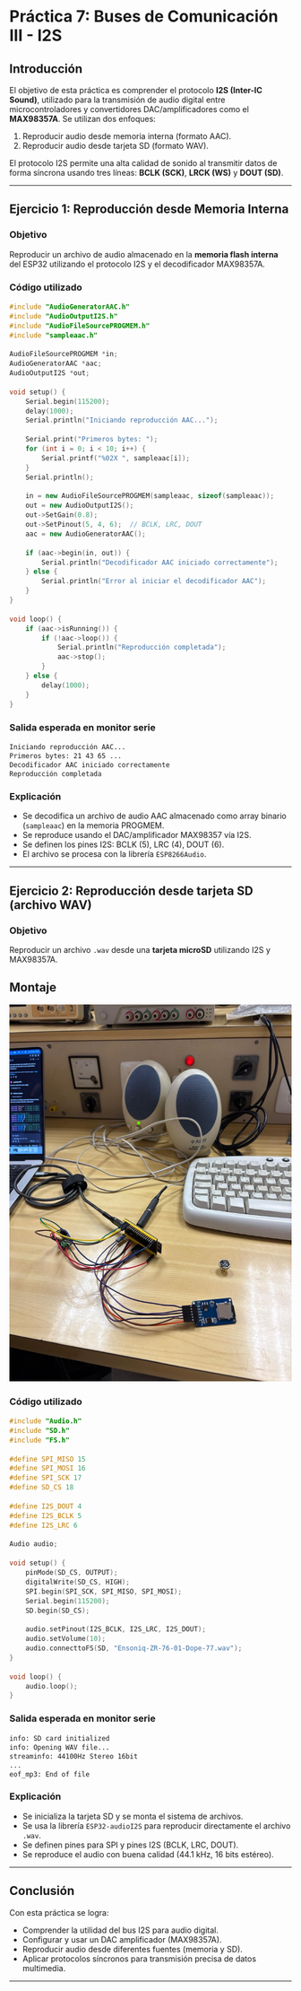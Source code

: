 # Práctica 7: Buses de Comunicación III - I2S

## Introducción

El objetivo de esta práctica es comprender el protocolo **I2S (Inter-IC Sound)**, utilizado para la transmisión de audio digital entre microcontroladores y convertidores DAC/amplificadores como el **MAX98357A**. Se utilizan dos enfoques:

1. Reproducir audio desde memoria interna (formato AAC).
2. Reproducir audio desde tarjeta SD (formato WAV).

El protocolo I2S permite una alta calidad de sonido al transmitir datos de forma síncrona usando tres líneas: **BCLK (SCK)**, **LRCK (WS)** y **DOUT (SD)**.

---

## Ejercicio 1: Reproducción desde Memoria Interna

### Objetivo

Reproducir un archivo de audio almacenado en la **memoria flash interna** del ESP32 utilizando el protocolo I2S y el decodificador MAX98357A.

### Código utilizado 

```cpp
#include "AudioGeneratorAAC.h"
#include "AudioOutputI2S.h"
#include "AudioFileSourcePROGMEM.h"
#include "sampleaac.h"

AudioFileSourcePROGMEM *in;
AudioGeneratorAAC *aac;
AudioOutputI2S *out;

void setup() {
    Serial.begin(115200);
    delay(1000);
    Serial.println("Iniciando reproducción AAC...");

    Serial.print("Primeros bytes: ");
    for (int i = 0; i < 10; i++) {
        Serial.printf("%02X ", sampleaac[i]);
    }
    Serial.println();

    in = new AudioFileSourcePROGMEM(sampleaac, sizeof(sampleaac));
    out = new AudioOutputI2S();
    out->SetGain(0.8);
    out->SetPinout(5, 4, 6);  // BCLK, LRC, DOUT
    aac = new AudioGeneratorAAC();

    if (aac->begin(in, out)) {
        Serial.println("Decodificador AAC iniciado correctamente");
    } else {
        Serial.println("Error al iniciar el decodificador AAC");
    }
}

void loop() {
    if (aac->isRunning()) {
        if (!aac->loop()) {
            Serial.println("Reproducción completada");
            aac->stop();
        }
    } else {
        delay(1000);
    }
}
```

### Salida esperada en monitor serie

```
Iniciando reproducción AAC...
Primeros bytes: 21 43 65 ...
Decodificador AAC iniciado correctamente
Reproducción completada
```

### Explicación

- Se decodifica un archivo de audio AAC almacenado como array binario (`sampleaac`) en la memoria PROGMEM.
- Se reproduce usando el DAC/amplificador MAX98357 vía I2S.
- Se definen los pines I2S: BCLK (5), LRC (4), DOUT (6).
- El archivo se procesa con la librería `ESP8266Audio`.

---

## Ejercicio 2: Reproducción desde tarjeta SD (archivo WAV)

### Objetivo

Reproducir un archivo `.wav` desde una **tarjeta microSD** utilizando I2S y MAX98357A.

## Montaje

![Montaje](Audio.jpeg)

### Código utilizado

```cpp
#include "Audio.h"
#include "SD.h"
#include "FS.h"

#define SPI_MISO 15
#define SPI_MOSI 16
#define SPI_SCK 17
#define SD_CS 18

#define I2S_DOUT 4
#define I2S_BCLK 5
#define I2S_LRC 6

Audio audio;

void setup() {
    pinMode(SD_CS, OUTPUT);
    digitalWrite(SD_CS, HIGH);
    SPI.begin(SPI_SCK, SPI_MISO, SPI_MOSI);
    Serial.begin(115200);
    SD.begin(SD_CS);

    audio.setPinout(I2S_BCLK, I2S_LRC, I2S_DOUT);
    audio.setVolume(10);
    audio.connecttoFS(SD, "Ensoniq-ZR-76-01-Dope-77.wav");
}

void loop() {
    audio.loop();
}
```

### Salida esperada en monitor serie

```
info: SD card initialized
info: Opening WAV file...
streaminfo: 44100Hz Stereo 16bit
...
eof_mp3: End of file
```

### Explicación

- Se inicializa la tarjeta SD y se monta el sistema de archivos.
- Se usa la librería `ESP32-audioI2S` para reproducir directamente el archivo `.wav`.
- Se definen pines para SPI y pines I2S (BCLK, LRC, DOUT).
- Se reproduce el audio con buena calidad (44.1 kHz, 16 bits estéreo).

---

## Conclusión

Con esta práctica se logra:

- Comprender la utilidad del bus I2S para audio digital.
- Configurar y usar un DAC amplificador (MAX98357A).
- Reproducir audio desde diferentes fuentes (memoria y SD).
- Aplicar protocolos síncronos para transmisión precisa de datos multimedia.

---
